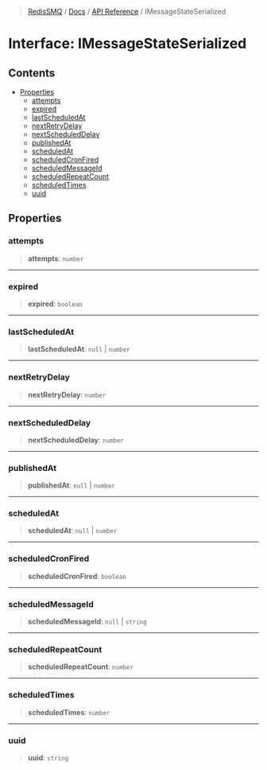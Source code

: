 >[RedisSMQ](../../../README.md) / [Docs](../../README.md) / [API Reference](../README.md) / IMessageStateSerialized

# Interface: IMessageStateSerialized

## Contents

- [Properties](IMessageStateSerialized.md#properties)
  - [attempts](IMessageStateSerialized.md#attempts)
  - [expired](IMessageStateSerialized.md#expired)
  - [lastScheduledAt](IMessageStateSerialized.md#lastscheduledat)
  - [nextRetryDelay](IMessageStateSerialized.md#nextretrydelay)
  - [nextScheduledDelay](IMessageStateSerialized.md#nextscheduleddelay)
  - [publishedAt](IMessageStateSerialized.md#publishedat)
  - [scheduledAt](IMessageStateSerialized.md#scheduledat)
  - [scheduledCronFired](IMessageStateSerialized.md#scheduledcronfired)
  - [scheduledMessageId](IMessageStateSerialized.md#scheduledmessageid)
  - [scheduledRepeatCount](IMessageStateSerialized.md#scheduledrepeatcount)
  - [scheduledTimes](IMessageStateSerialized.md#scheduledtimes)
  - [uuid](IMessageStateSerialized.md#uuid)

## Properties

### attempts

> **attempts**: `number`

***

### expired

> **expired**: `boolean`

***

### lastScheduledAt

> **lastScheduledAt**: `null` | `number`

***

### nextRetryDelay

> **nextRetryDelay**: `number`

***

### nextScheduledDelay

> **nextScheduledDelay**: `number`

***

### publishedAt

> **publishedAt**: `null` | `number`

***

### scheduledAt

> **scheduledAt**: `null` | `number`

***

### scheduledCronFired

> **scheduledCronFired**: `boolean`

***

### scheduledMessageId

> **scheduledMessageId**: `null` | `string`

***

### scheduledRepeatCount

> **scheduledRepeatCount**: `number`

***

### scheduledTimes

> **scheduledTimes**: `number`

***

### uuid

> **uuid**: `string`

